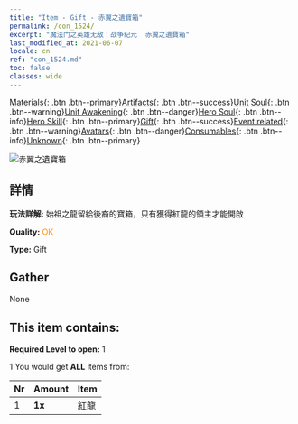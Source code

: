 ```yaml
---
title: "Item - Gift - 赤翼之遺寶箱"
permalink: /con_1524/
excerpt: "魔法门之英雄无敌：战争纪元  赤翼之遺寶箱"
last_modified_at: 2021-06-07
locale: cn
ref: "con_1524.md"
toc: false
classes: wide
---
```

 [Materials](/ItemsCN/){: .btn .btn--primary}[Artifacts](/ItemsCN/Artifacts/){: .btn .btn--success}[Unit Soul](/ItemsCN/UnitSoul/){: .btn .btn--warning}[Unit Awakening](/ItemsCN/UnitAwakening/){: .btn .btn--danger}[Hero Soul](/ItemsCN/HeroSoul/){: .btn .btn--info}[Hero Skill](/ItemsCN/HeroSkill/){: .btn .btn--primary}[Gift](/ItemsCN/Gift/){: .btn .btn--success}[Event related](/ItemsCN/Events/){: .btn .btn--warning}[Avatars](/ItemsCN/Avatars/){: .btn .btn--danger}[Consumables](/ItemsCN/Consumables/){: .btn .btn--info}[Unknown](/ItemsCN/Unknown/){: .btn .btn--primary}

 ![赤翼之遺寶箱](/images/t/i_907138.png)

## 詳情
 **玩法詳解:** 始祖之龍留給後裔的寶箱，只有獲得紅龍的領主才能開啟

 **Quality:** <span style="color: #FF8C00">OK</span>

 **Type:** Gift

## Gather

  None

## This item contains:

 **Required Level to open:** 1

 1 You would get **ALL** items  from:

  | Nr | Amount |     Item    |
  |:---|:-------|:------------|
  | 1 |  **1x** | [紅龍](/cn/Items/unt_251/) |  | 
